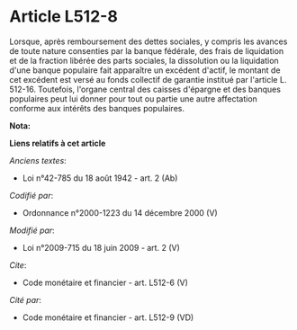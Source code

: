 # Article L512-8

Lorsque, après remboursement des dettes sociales, y compris les avances de toute nature consenties par la banque fédérale,
des frais de liquidation et de la fraction libérée des parts sociales, la dissolution ou la liquidation d'une banque
populaire fait apparaître un excédent d'actif, le montant de cet excédent est versé au fonds collectif de garantie institué
par l'article L. 512-16. Toutefois, l'organe central des caisses d'épargne et des banques populaires peut lui donner pour
tout ou partie une autre affectation conforme aux intérêts des banques populaires.

**Nota:**



**Liens relatifs à cet article**

_Anciens textes_:

  - Loi n°42-785 du 18 août 1942 - art. 2 (Ab)

_Codifié par_:

  - Ordonnance n°2000-1223 du 14 décembre 2000 (V)

_Modifié par_:

  - Loi n°2009-715 du 18 juin 2009 - art. 2 (V)

_Cite_:

  - Code monétaire et financier - art. L512-6 (V)

_Cité par_:

  - Code monétaire et financier - art. L512-9 (VD)

